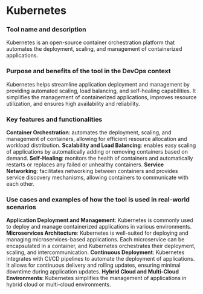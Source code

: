 # Kubernetes

### Tool name and description
Kubernetes is an open-source container orchestration platform that automates the deployment, scaling, and management of containerized applications.

### Purpose and benefits of the tool in the DevOps context
Kubernetes helps streamline application deployment and management by providing automated scaling, load balancing, and self-healing capabilities. It simplifies the management of containerized applications, improves resource utilization, and ensures high availability and reliability.

### Key features and functionalities
**Container Orchestration**: automates the deployment, scaling, and management of containers, allowing for efficient resource allocation and workload distribution.
**Scalability and Load Balancing**: enables easy scaling of applications by automatically adding or removing containers based on demand.
**Self-Healing**: monitors the health of containers and automatically restarts or replaces any failed or unhealthy containers.
**Service Networking**: facilitates networking between containers and provides service discovery mechanisms, allowing containers to communicate with each other.

### Use cases and examples of how the tool is used in real-world scenarios
**Application Deployment and Management**: Kubernetes is commonly used to deploy and manage containerized applications in various environments.
**Microservices Architecture**: Kubernetes is well-suited for deploying and managing microservices-based applications. Each microservice can be encapsulated in a container, and Kubernetes orchestrates their deployment, scaling, and intercommunication.
**Continuous Deployment**: Kubernetes integrates with CI/CD pipelines to automate the deployment of applications. It allows for continuous delivery and rolling updates, ensuring minimal downtime during application updates.
**Hybrid Cloud and Multi-Cloud Environments**: Kubernetes simplifies the management of applications in hybrid cloud or multi-cloud environments.